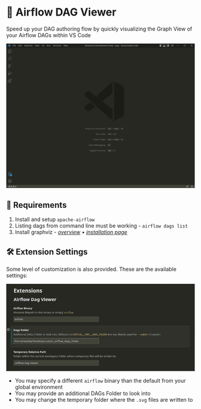 # 🚀 Airflow DAG Viewer

Speed up your DAG authoring flow by quickly visualizing the Graph View of your Airflow DAGs within VS Code

![GIF demonstrating fast DAG preview](images/preview1.gif)


## 🚦 Requirements

1. Install and setup `apache-airflow`
2. Listing dags from command line must be working - `airflow dags list`
3. Install graphviz - *[overview](https://graphviz.org) &bull; [installation page](https://graphviz.org/download/)*


## 🛠️ Extension Settings

Some level of customization is also provided. These are the available settings:

![Settings page](images/settings.png)

- You may specify a different `airflow` binary than the default from your global environment
- You may provide an additional DAGs Folder to look into
- You may change the temporary folder where the `.svg` files are written to
